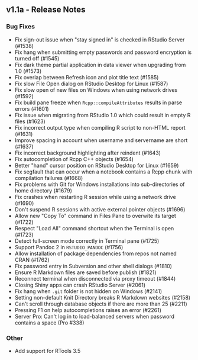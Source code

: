 ## v1.1a - Release Notes

### Bug Fixes

- Fix sign-out issue when "stay signed in" is checked in RStudio Server (#1538)
- Fix hang when submitting empty passwords and password encryption is turned off (#1545)
- Fix dark theme partial application in data viewer when upgrading from 1.0 (#1573)
- Fix overlap between Refresh icon and plot title text (#1585)
- Fix slow File Open dialog on RStudio Desktop for Linux (#1587)
- Fix slow open of new files on Windows when using network drives (#1592)
- Fix build pane freeze when `Rcpp::compileAttributes` results in parse errors (#1601)
- Fix issue when migrating from RStudio 1.0 which could result in empty R files (#1623)
- Fix incorrect output type when compiling R script to non-HTML report (#1631)
- Improve spacing in account when username and servername are short (#1637)
- Fix incorrect background highlighting after reindent (#1643)
- Fix autocompletion of Rcpp C++ objects (#1654)
- Better "hand" cursor position on RStudio Desktop for Linux (#1659)
- Fix segfault that can occur when a notebook contains a Rcpp chunk with compilation failures (#1668)
- Fix problems with Git for Windows installations into sub-directories of home directory (#1679)
- Fix crashes when restarting R session while using a network drive (#1690)
- Don't suspend R sessions with active external pointer objects (#1696)
- Allow new "Copy To" command in Files Pane to overwite its target (#1722)
- Respect "Load All" command shortcut when the Terminal is open (#1723)
- Detect full-screen mode correctly in Terminal pane (#1725)
- Support Pandoc 2 in `RSTUDIO_PANDOC` (#1756)
- Allow installation of package dependencies from repos not named CRAN (#1762)
- Fix password entry in Subversion and other shell dialogs (#1810)
- Ensure R Markdown files are saved before publish (#1821)
- Reconnect terminal when disconnected via proxy timeout (#1844)
- Closing Shiny apps can crash RStudio Server (#2061)
- Fix hang when `.git` folder is not hidden on Windows (#2141)
- Setting non-default Knit Directory breaks R Markdown websites (#2158)
- Can't scroll through database objects if there are more than 25 (#2211)
- Pressing F1 on help autocompletions raises an error (#2261)
- Server Pro: Can't log in to load-balanced servers when password contains a space (Pro #338)

### Other

- Add support for RTools 3.5
